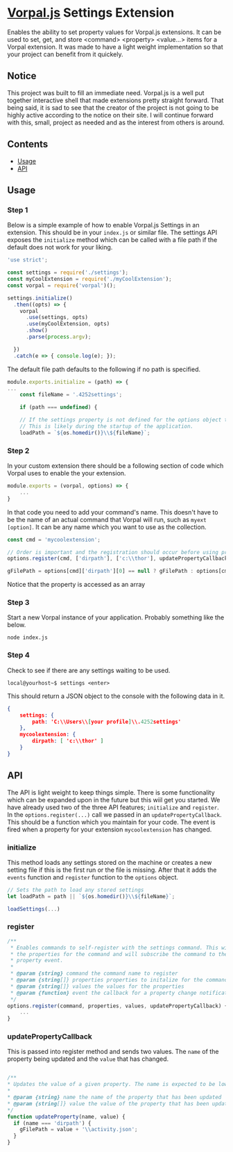 # [Vorpal.js](https://github.com/dthree/vorpal) Settings Extension
Enables the ability to set property values for Vorpal.js extensions. It can be used to set, get, and store &lt;command&gt; &lt;property&gt; &lt;value...&gt; items for a Vorpal extension. It was made to have a light weight implementation so that your project can benefit from it quickely.

## Notice
This project was built to fill an immediate need. Vorpal.js is a well put together interactive shell that made extensions pretty straight forward. That being said, it is sad to see that the creator of the project is not going to be highly active according to the notice on their site. I will continue forward with this, small, project as needed and as the interest from others is around.

## Contents

- [Usage](#usage)
- [API](#api)

## Usage
### Step 1
Below is a simple example of how to enable Vorpal.js Settings in an extension. This should be in your `index.js` or similar file. The settings API exposes the `initialize` method which can be called with a file path if the default does not work for your liking.

```javascript
'use strict';

const settings = require('./settings');
const myCoolExtension = require('./myCoolExtension');
const vorpal = require('vorpal')();

settings.initialize()
  .then((opts) => {
    vorpal
      .use(settings, opts)
      .use(myCoolExtension, opts)
      .show()
      .parse(process.argv);

  })
  .catch(e => { console.log(e); });
```

The default file path defaults to the following if no path is specified.

```javascript
module.exports.initialize = (path) => {
...
    const fileName = '.4252settings';

    if (path === undefined) {

    // If the settings property is not defined for the options object then configure it now.
    // This is likely during the startup of the application.
    loadPath = `${os.homedir()}\\${fileName}`;
```
### Step 2
In your custom extension there should be a following section of code which Vorpal uses to enable the your extension.

```javascript
module.exports = (vorpal, options) => {
    ...
}
```

In that code you need to add your command's name. This doesn't have to be the name of an actual command that Vorpal will run, such as `myext [option]`. It can be any name which you want to use as the collection.

```javascript
const cmd = 'mycoolextension';

// Order is important and the registration should occur before using properties
options.register(cmd, ['dirpath'], ['c:\\thor'], updatePropertyCallback);

gFilePath = options[cmd]['dirpath'][0] == null ? gFilePath : options[cmd]['dirpath'][0] + '\\activity.json';
```
Notice that the property is accessed as an array

### Step 3
Start a new Vorpal instance of your application. Probably something like the below.
```console
node index.js
```

### Step 4
Check to see if there are any settings waiting to be used.

```console
local@yourhost~$ settings <enter>
```

This should return a JSON object to the console with the following data in it.
```json
{
    settings: {
        path: 'C:\\Users\\[your profile]\\.4252settings'
    },
    mycoolextension: {
        dirpath: [ 'c:\\thor' ] 
    }
}
```
## API
The API is light weight to keep things simple. There is some functionality which can be expanded upon in the future but this wiil get you started. We have already used two of the three API features; `initialize` and `register`. In the `options.register(...)` call we passed in an `updatePropertyCallback`. This should be a function which you maintain for your code. The event is fired when a property for your extension `mycoolextension` has changed.

### initialize
This method loads any settings stored on the machine or creates a new setting file if this is the first run or the file is missing. After that it adds the `events` function and `register` function to the `options` object.

```javascript
// Sets the path to load any stored settings
let loadPath = path || `${os.homedir()}\\${fileName}`;

loadSettings(...)
```

### register
```javascript
/**
 * Enables commands to self-register with the settings command. This will initalize
 * the properties for the command and will subscribe the command to the change of
 * property event.
 *
 * @param {string} command the command name to register
 * @param {string[]} properties properties to initalize for the command
 * @param {string[]} values the values for the properties
 * @param {function} event the callback for a property change notification
 */
options.register(command, properties, values, updatePropertyCallback) {
    ...
}
```

### updatePropertyCallback
This is passed into register method and sends two values. The `name` of the property being updated and the `value` that has changed.

```javascript

/**
* Updates the value of a given property. The name is expected to be lower case.
*
* @param {string} name the name of the property that has been updated
* @param {string[]} value the value of the property that has been updated
*/
function updateProperty(name, value) {
  if (name === 'dirpath') {
    gFilePath = value + '\\activity.json';
  }
}
```
